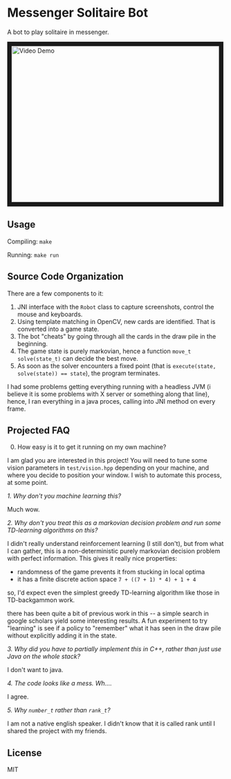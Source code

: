 # Messenger Solitaire Bot

A bot to play solitaire in messenger.

<a href="http://www.youtube.com/watch?feature=player_embedded&v=xFNd-foQYrs"
target="_blank"><img src="http://img.youtube.com/vi/xFNd-foQYrs/0.jpg" 
alt="Video Demo" width="480" height="360" border="10" /></a>

## Usage

Compiling: `make`

Running: `make run`

## Source Code Organization

There are a few components to it:

1. JNI interface with the `Robot` class to capture screenshots, control the
   mouse and keyboards.
2. Using template matching in OpenCV, new cards are identified. That is
   converted into a game state.
3. The bot "cheats" by going through all the cards in the draw pile in the
   beginning.
4. The game state is purely markovian, hence a function `move_t solve(state_t)`
   can decide the best move.
5. As soon as the solver encounters a fixed point (that is
   `execute(state, solve(state)) == state`), the program terminates.

I had some problems getting everything running with a headless JVM (i believe
it is some problems with X server or something along that line), hence, I
ran everything in a java proces, calling into JNI method on every frame.

## Projected FAQ

0. How easy is it to get it running on my own machine?

I am glad you are interested in this project! You will need to tune some
vision parameters in `test/vision.hpp` depending on your  machine, and where
you decide to position your window.  I wish to automate this process, at
some point.

*1. Why don't you machine learning this?*

Much wow.

*2. Why don't you treat this as a markovian decision problem and run some
   TD-learning algorithms on this?*

I didn't really understand reinforcement learning (I still don't), but from
what I can gather, this is a non-deterministic purely markovian decision
problem with perfect information. This gives it really nice properties:

- randomness of the game prevents it from stucking in local optima
- it has a finite discrete action space `7 + ((7 + 1) * 4) + 1 + 4`

so, I'd expect even the simplest greedy TD-learning algorithm like those
in TD-backgammon work.

there has been quite a bit of previous work in this -- a simple search 
in google scholars yield some interesting results. A fun experiment
to try "learning" is see if a policy to "remember" what it has seen
in the draw pile without explicitly adding it in the state.

*3. Why did you have to partially implement this in C++, rather than just use
Java on the whole stack?*

I don't want to java.

*4. The code looks like a mess. Wh....*

I agree.

*5. Why `number_t` rather than `rank_t`?*

I am not a native english speaker. I didn't know that it is called rank
until I shared the project with my friends.

## License

MIT
